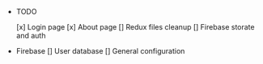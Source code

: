 * TODO 

  [x] Login page
  [x] About page
  [] Redux files cleanup
  [] Firebase storate and auth

* Firebase
  [] User database
  [] General configuration